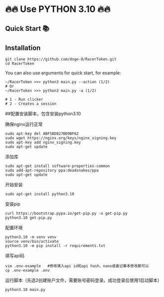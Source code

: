 # 🔥🔥 Use PYTHON 3.10 🔥🔥


## Quick Start 📚


## Installation
```shell
git clone https://github.com/doge-8/RacerToken.git
cd RacerToken
```

You can also use arguments for quick start, for example:
```shell
~/RacerToken >>> python3 main.py --action (1/2)
# Or
~/RacerToken >>> python3 main.py -a (1/2)

# 1 - Run clicker
# 2 - Creates a session
```

##配置安装脚本，包含安装python3.10

确保nginx运行正常
```shell
sudo apt-key del ABF5BD827BD9BF62
sudo wget https://nginx.org/keys/nginx_signing.key
sudo apt-key add nginx_signing.key
sudo apt-get update
```
添加库
```shell
sudo apt-get install software-properties-common
sudo add-apt-repository ppa:deadsnakes/ppa
sudo apt-get update
```
开始安装
```shell
sudo apt-get install python3.10
```
安装pip
```shell
curl https://bootstrap.pypa.io/get-pip.py -o get-pip.py
python3.10 get-pip.py
```
配置环境
```shell
python3.10 -m venv venv
source venv/bin/activate
python3.10 -m pip install -r requirements.txt
```
填写api码
```shell
vim .env-example   #修改填入api id和api hash，nano或者记事本修改都可以
cp .env-example .env
```
运行脚本（先选2创建账户文件，需要账号密码登录。成功登录后使用1启动脚本）
```shell
python3.10 main.py
```



